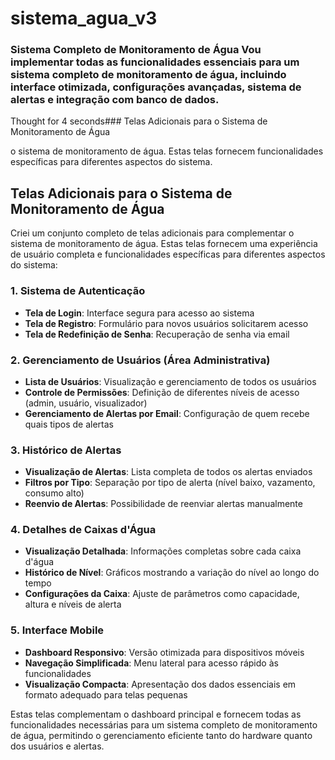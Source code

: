 # sistema_agua_v3
### Sistema Completo de Monitoramento de Água  Vou implementar todas as funcionalidades essenciais para um sistema completo de monitoramento de água, incluindo interface otimizada, configurações avançadas, sistema de alertas e integração com banco de dados.


Thought for 4 seconds### Telas Adicionais para o Sistema de Monitoramento de Água

 o sistema de monitoramento de água. Estas telas fornecem funcionalidades específicas para diferentes aspectos do sistema.



## Telas Adicionais para o Sistema de Monitoramento de Água

Criei um conjunto completo de telas adicionais para complementar o sistema de monitoramento de água. Estas telas fornecem uma experiência de usuário completa e funcionalidades específicas para diferentes aspectos do sistema:

### 1. Sistema de Autenticação

- **Tela de Login**: Interface segura para acesso ao sistema
- **Tela de Registro**: Formulário para novos usuários solicitarem acesso
- **Tela de Redefinição de Senha**: Recuperação de senha via email


### 2. Gerenciamento de Usuários (Área Administrativa)

- **Lista de Usuários**: Visualização e gerenciamento de todos os usuários
- **Controle de Permissões**: Definição de diferentes níveis de acesso (admin, usuário, visualizador)
- **Gerenciamento de Alertas por Email**: Configuração de quem recebe quais tipos de alertas


### 3. Histórico de Alertas

- **Visualização de Alertas**: Lista completa de todos os alertas enviados
- **Filtros por Tipo**: Separação por tipo de alerta (nível baixo, vazamento, consumo alto)
- **Reenvio de Alertas**: Possibilidade de reenviar alertas manualmente


### 4. Detalhes de Caixas d'Água

- **Visualização Detalhada**: Informações completas sobre cada caixa d'água
- **Histórico de Nível**: Gráficos mostrando a variação do nível ao longo do tempo
- **Configurações da Caixa**: Ajuste de parâmetros como capacidade, altura e níveis de alerta


### 5. Interface Mobile

- **Dashboard Responsivo**: Versão otimizada para dispositivos móveis
- **Navegação Simplificada**: Menu lateral para acesso rápido às funcionalidades
- **Visualização Compacta**: Apresentação dos dados essenciais em formato adequado para telas pequenas


Estas telas complementam o dashboard principal e fornecem todas as funcionalidades necessárias para um sistema completo de monitoramento de água, permitindo o gerenciamento eficiente tanto do hardware quanto dos usuários e alertas.
